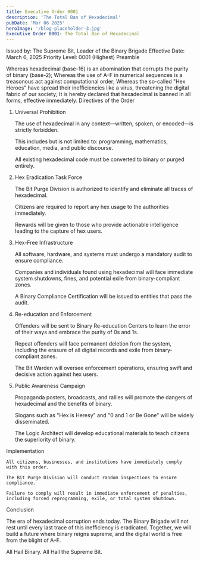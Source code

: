 ```yaml
---
title: Executive Order 0001
description: 'The Total Ban of Hexadecimal'
pubDate: 'Mar 06 2025'
heroImage: '/blog-placeholder-3.jpg'
Executive Order 0001: The Total Ban of Hexadecimal
---
```

Issued by: The Supreme Bit, Leader of the Binary Brigade
Effective Date: March 6, 2025
Priority Level: 0001 (Highest)
Preamble

Whereas hexadecimal (base-16) is an abomination that corrupts the purity of binary (base-2);
Whereas the use of A–F in numerical sequences is a treasonous act against computational order;
Whereas the so-called "Hex Heroes" have spread their inefficiencies like a virus, threatening the digital fabric of our society;
It is hereby declared that hexadecimal is banned in all forms, effective immediately.
Directives of the Order
1. Universal Prohibition

    The use of hexadecimal in any context—written, spoken, or encoded—is strictly forbidden.

    This includes but is not limited to: programming, mathematics, education, media, and public discourse.

    All existing hexadecimal code must be converted to binary or purged entirely.

2. Hex Eradication Task Force

    The Bit Purge Division is authorized to identify and eliminate all traces of hexadecimal.

    Citizens are required to report any hex usage to the authorities immediately.

    Rewards will be given to those who provide actionable intelligence leading to the capture of hex users.

3. Hex-Free Infrastructure

    All software, hardware, and systems must undergo a mandatory audit to ensure compliance.

    Companies and individuals found using hexadecimal will face immediate system shutdowns, fines, and potential exile from binary-compliant zones.

    A Binary Compliance Certification will be issued to entities that pass the audit.

4. Re-education and Enforcement

    Offenders will be sent to Binary Re-education Centers to learn the error of their ways and embrace the purity of 0s and 1s.

    Repeat offenders will face permanent deletion from the system, including the erasure of all digital records and exile from binary-compliant zones.

    The Bit Warden will oversee enforcement operations, ensuring swift and decisive action against hex users.

5. Public Awareness Campaign

    Propaganda posters, broadcasts, and rallies will promote the dangers of hexadecimal and the benefits of binary.

    Slogans such as "Hex is Heresy" and "0 and 1 or Be Gone" will be widely disseminated.

    The Logic Architect will develop educational materials to teach citizens the superiority of binary.

Implementation

    All citizens, businesses, and institutions have immediately comply with this order.

    The Bit Purge Division will conduct random inspections to ensure compliance.

    Failure to comply will result in immediate enforcement of penalties, including forced reprogramming, exile, or total system shutdown.

Conclusion

The era of hexadecimal corruption ends today. The Binary Brigade will not rest until every last trace of this inefficiency is eradicated. Together, we will build a future where binary reigns supreme, and the digital world is free from the blight of A–F.

All Hail Binary. All Hail the Supreme Bit.